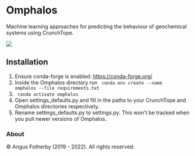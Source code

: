 # Omphalos
Machine learning approaches for predicting the behaviour of geochemical systems using CrunchTope.

![](https://images.unsplash.com/photo-1543370049-4c151e43a561?ixlib=rb-1.2.1&ixid=eyJhcHBfaWQiOjEyMDd9&auto=format&fit=crop&w=1950&q=80)

## Installation

1. Ensure conda-forge is enabled: https://conda-forge.org/
2. Inside the Omphalos directory run <code> conda env create --name omphalos --file requirements.txt </code>
3. <code> conda activate omphalos </code>
4. Open settings_defaults.py and fill in the paths to your CrunchTope and Omphalos directories respectively.
5. Rename settings_defaults.py to settings.py. This won't be tracked when you pull newer versions of Omphalos.

### About

&copy; Angus Fotherby (2019 - 2022). All rights reserved.